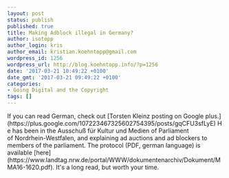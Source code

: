 ```yaml
---
layout: post
status: publish
published: true
title: Making Adblock illegal in Germany?
author: isotopp
author_login: kris
author_email: kristian.koehntopp@gmail.com
wordpress_id: 1256
wordpress_url: http://blog.koehntopp.info/?p=1256
date: '2017-03-21 10:49:22 +0100'
date_gmt: '2017-03-21 09:49:22 +0100'
categories:
- Going Digital and the Copyright
tags: []
---
```

<p>If you can read German, check out [Torsten Kleinz posting on Google plus.](https://plus.google.com/107223467325602754395/posts/gqCFU3sfLyE)&nbsp;He has been in the Ausschuß für Kultur und Medien of Parliament of&nbsp;Nordrhein-Westfalen, and explaining ad auctions and ad blockers to members of the parliament. The protocol (PDF, german language) is available [here](https://www.landtag.nrw.de/portal/WWW/dokumentenarchiv/Dokument/MMA16-1620.pdf).&nbsp;It's a long read, but worth your time.</p>
